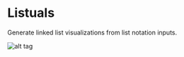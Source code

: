 # Listuals
Generate linked list visualizations from list notation inputs.

![alt tag](https://i.upld.im/kev/listuals.png)
